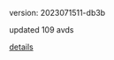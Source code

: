 version: 2023071511-db3b

updated 109 avds

[details](https://github.com/0x74f917491bfa7ebfa379/ali_avd_db/blob/master/change_log/2023/07/15/11/db3b.txt)